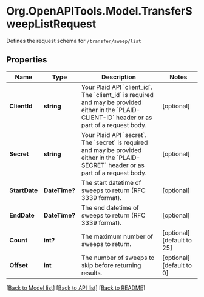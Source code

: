 # Org.OpenAPITools.Model.TransferSweepListRequest
Defines the request schema for `/transfer/sweep/list`

## Properties

Name | Type | Description | Notes
------------ | ------------- | ------------- | -------------
**ClientId** | **string** | Your Plaid API &#x60;client_id&#x60;. The &#x60;client_id&#x60; is required and may be provided either in the &#x60;PLAID-CLIENT-ID&#x60; header or as part of a request body. | [optional] 
**Secret** | **string** | Your Plaid API &#x60;secret&#x60;. The &#x60;secret&#x60; is required and may be provided either in the &#x60;PLAID-SECRET&#x60; header or as part of a request body. | [optional] 
**StartDate** | **DateTime?** | The start datetime of sweeps to return (RFC 3339 format). | [optional] 
**EndDate** | **DateTime?** | The end datetime of sweeps to return (RFC 3339 format). | [optional] 
**Count** | **int?** | The maximum number of sweeps to return. | [optional] [default to 25]
**Offset** | **int** | The number of sweeps to skip before returning results. | [optional] [default to 0]

[[Back to Model list]](../README.md#documentation-for-models) [[Back to API list]](../README.md#documentation-for-api-endpoints) [[Back to README]](../README.md)

